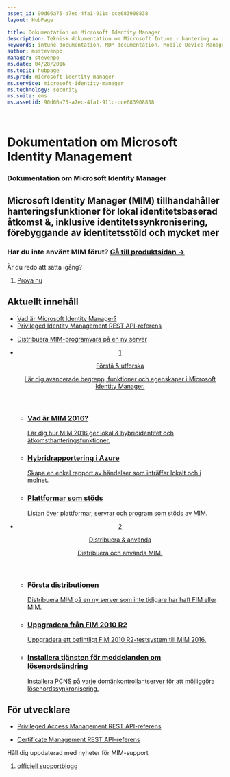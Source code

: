 ```yaml
---
asset_id: 90d66a75-a7ec-4fa1-911c-cce683908838
layout: HubPage

title: Dokumentation om Microsoft Identity Manager
description: Teknisk dokumentation om Microsoft Intune - hantering av mobilenheter och mobilapplikationer
keywords: intune documentation, MDM documentation, Mobile Device Management Documentation, Mobile Device and Application Management Documentation
author: msstevenpo
manager: stevenpo
ms.date: 04/28/2016
ms.topic: hubpage
ms.prod: microsoft-identity-manager
ms.service: microsoft-identity-manager
ms.technology: security
ms.suite: ems
ms.assetid: 90d66a75-a7ec-4fa1-911c-cce683908838

---
```

# Dokumentation om Microsoft Identity Management
<article id="main">
    <section id="hero-content">
      <h1>Dokumentation om Microsoft Identity Manager</h1>
      <h2>Microsoft Identity Manager (MIM) tillhandahåller hanteringsfunktioner för lokal identitetsbaserad åtkomst &amp;, inklusive identitetssynkronisering, förebyggande av identitetsstöld och mycket mer</h2>
      <h3>Har du inte använt MIM förut? <a href="http://www.microsoft.com/en-us/server-cloud/products/microsoft-identity-manager/" target="\_blank">Gå till produktsidan &rarr;</a></h3>
    </section>
    <aside class="alert section-border">
      <p>Är du redo att sätta igång?</p>
      <ol class="action-list">
        <li><a href="https://www.microsoft.com/en-us/evalcenter/evaluate-microsoft-identity-manager-2016" target="\_blank" class="button-bordered button-translucent">Prova nu</a></li>
      </ol>
    </aside>
    <section id="featured" class="container">
      <h2 class="section-heading"><span class="icon icon-warning"></span> Aktuellt innehåll</h2>
      <div class="features row">
        <ul class="column column-half">
          <li><a href="/microsoft-identity-manager/understand-explore/microsoft-identity-manager-2016">Vad är Microsoft Identity Manager?</a></li>
          <li><a href="/microsoft-identity-manager/reference/privileged-access-management-rest-api-reference">Privileged Identity Management REST API-referens</a></li>
        </ul>
        <ul class="column column-half">
          <li><a href="/microsoft-identity-manager/deploy-use/microsoft-identity-manager-deploy">Distribuera MIM-programvara på en ny server</a></li>
        </ul>
      </div>
    </section>
    <div id="journeys">
      <section class="container">
        <ul class="journeys-list">
          <li class="journey-step">
            <header class="journey-step-header row">
              <a href="/microsoft-identity-manager/understand-explore/microsoft-identity-manager-2016">
                <div class="title column-third">
                  <span class="step-number">1</span>
                  <p>Förstå &amp; utforska</p>
                </div>
                <p class="description column-two-thirds">Lär dig avancerade begrepp, funktioner och egenskaper i Microsoft Identity Manager.
                </p>
              </a>
            </header>
            <section class="journey-step-elements content">
              <ul class="row">
                <li class="column-third">
                  <a href="/microsoft-identity-manager/understand-explore/microsoft-identity-manager-2016">
                    <h3>Vad är MIM 2016?</h3>
                    <p>Lär dig hur MIM 2016 ger lokal &amp; hybrididentitet och åtkomsthanteringsfunktioner.</p>
                  </a>
                </li>
                <li class="column-third">
                  <a href="/microsoft-identity-manager/understand-explore/identity-manager-hybrid-reporting-azure">
                    <h3>Hybridrapportering i Azure</h3>
                    <p>Skapa en enkel rapport av händelser som inträffar lokalt och i molnet.</p>
                  </a>
                </li>
                <li class="column-third">
                  <a href="/microsoft-identity-manager/plan-design/microsoft-identity-manager-2016-supported-platforms">
                    <h3>Plattformar som stöds</h3>
                    <p>Listan över plattformar, servrar och program som stöds av MIM.</p>
                  </a>
                </li>
              </ul>
            </section>
          </li>
          <li class="journey-step">
            <header class="journey-step-header row">
              <a href="/microsoft-identity-manager/deploy-use/microsoft-identity-manager-deploy">
                <div class="title column-third">
                  <span class="step-number">2</span>
                  <p>Distribuera &amp; använda</p>
                </div>
                <p class="description column-two-thirds">Distribuera och använda MIM.
                </p>
              </a>
            </header>
            <section class="journey-step-elements content">
              <ul class="row">
                <li class="column-third">
                  <a href="/microsoft-identity-manager/deploy-use/microsoft-identity-manager-deploy">
                    <h3>Första distributionen</h3>
                    <p>Distribuera MIM på en ny server som inte tidigare har haft FIM eller MIM.</p>
                  </a>
                </li>
                <li class="column-third">
                  <a href="/microsoft-identity-manager/deploy-use/microsoft-identity-manager-2016-upgrade-from-fim-2010-R2">
                    <h3>Uppgradera från FIM 2010 R2</h3>
                    <p>Uppgradera ett befintligt FIM 2010 R2-testsystem till MIM 2016.</p>
                  </a>
                </li>
                <li class="column-third">
                  <a href="/microsoft-identity-manager/deploy-use/deploying-mim-password-change-notification-service-on-domain-controller">
                    <h3>Installera tjänsten för meddelanden om lösenordsändring</h3>
                    <p>Installera PCNS på varje domänkontrollantserver för att möjliggöra lösenordssynkronisering.</p>
                  </a>
                </li>
              </ul>
            </section>
          </li>
        </ul>
      </section>
    </div>
    <div class="section-border">
      <section class="resources container">
        <h2 class="section-heading"><span class="icon icon-options"></span> För utvecklare</h2>
        <div class="resource-list row">
          <ul class="column-half">
            <li><a href="/microsoft-identity-manager/reference/privileged-access-management-rest-api-reference">Privileged Access Management REST API-referens</a></li>
          </ul>
          <ul class="column-half">
            <li><a href="/microsoft-identity-manager/reference/certificate-management-rest-api-reference">Certificate Management REST API-referens</a></li>
          </ul>
        </div>
      </section>
    </div>
    <aside class="alert alert-social">
      <p>Håll dig uppdaterad med nyheter för MIM-support</p>
      <ol class="action-list">
        <li><a href="https://blogs.technet.microsoft.com/iamsupport/" target="\_blank" class="button-bordered button-translucent">officiell supportblogg</a></li>
      </ol>
    </aside>
</article>


<!--HONumber=Jun16_HO1-->


